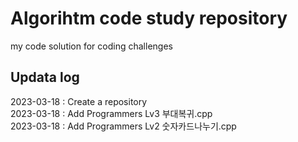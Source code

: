 # Algorihtm code study repository
my code solution for coding challenges

## Updata log
2023-03-18 : Create a repository <br>
2023-03-18 : Add Programmers Lv3 부대복귀.cpp <br>
2023-03-18 : Add Programmers Lv2 숫자카드나누기.cpp
